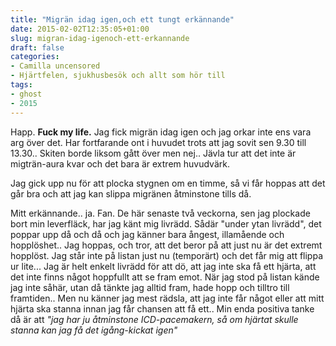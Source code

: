 ```yaml
---
title: "Migrän idag igen,och ett tungt erkännande"
date: 2015-02-02T12:35:05+01:00
slug: migran-idag-igenoch-ett-erkannande
draft: false
categories:
- Camilla uncensored
- Hjärtfelen, sjukhusbesök och allt som hör till
tags:
- ghost
- 2015
---
```


Happ. **Fuck my life.** Jag fick migrän idag igen och jag orkar inte ens vara arg över det. Har fortfarande ont i huvudet trots att jag sovit sen 9.30 till 13.30.. Skiten borde liksom gått över men nej.. Jävla tur att det inte är migträn-aura kvar och det bara är extrem huvudvärk.

Jag gick upp nu för att plocka stygnen om en timme, så vi får hoppas att det går bra och att jag kan slippa migränen åtminstone tills då. 

Mitt erkännande.. ja. Fan. De här senaste två veckorna, sen jag plockade bort min leverfläck, har jag känt mig livrädd. Sådär "under ytan livrädd", det poppar upp då och då och jag känner bara ångest, illamående och hopplöshet..
Jag hoppas, och tror, att det beror på att just nu är det extremt hopplöst. Jag står inte på listan just nu (temporärt) och det får mig att flippa ur lite... Jag är helt enkelt livrädd för att dö, att jag inte ska få ett hjärta, att det inte finns något hoppfullt att se fram emot.
När jag stod på listan kände jag inte såhär, utan då tänkte jag alltid fram, hade hopp och tilltro till framtiden.. Men nu känner jag mest rädsla, att jag inte får något eller att mitt hjärta ska stanna innan jag får chansen att få ett.. Min enda positiva tanke då är att *"jag har ju åtminstone ICD-pacemakern, så om hjärtat skulle stanna kan jag få det igång-kickat igen"*



